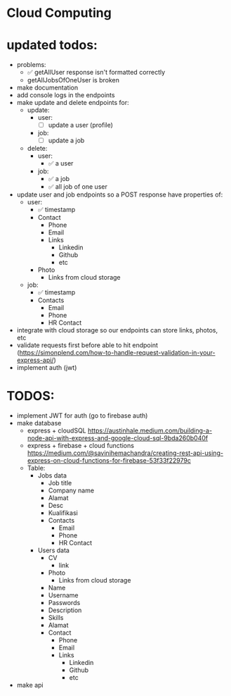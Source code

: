 # Cloud Computing

# updated todos:

- problems:
  - ✅ getAllUser response isn't formatted correctly
  - getAllJobsOfOneUser is broken
- make documentation
- add console logs in the endpoints
- make update and delete endpoints for:
  - update:
    - user:
      - [ ] update a user (profile)
    - job:
      - [ ] update a job
  - delete:
    - user:
      - ✅ a user
    - job:
      - ✅ a job
      - ✅ all job of one user
- update user and job endpoints so a POST response have properties of:
  - user:
    - ✅ timestamp
    - Contact
      - Phone
      - Email
      - Links
        - Linkedin
        - Github
        - etc
    - Photo
      - Links from cloud storage
  - job:
    - ✅ timestamp
    - Contacts
      - Email
      - Phone
      - HR Contact
- integrate with cloud storage so our endpoints can store links, photos, etc
- validate requests first before able to hit endpoint (https://simonplend.com/how-to-handle-request-validation-in-your-express-api/)
- implement auth (jwt)

# TODOS:

- implement JWT for auth (go to firebase auth)
- make database
  - express + cloudSQL https://austinhale.medium.com/building-a-node-api-with-express-and-google-cloud-sql-9bda260b040f
  - express + firebase + cloud functions https://medium.com/@savinihemachandra/creating-rest-api-using-express-on-cloud-functions-for-firebase-53f33f22979c
  - Table:
    - Jobs data
      - Job title
      - Company name
      - Alamat
      - Desc
      - Kualifikasi
      - Contacts
        - Email
        - Phone
        - HR Contact
    - Users data
      - CV
        - link
      - Photo
        - Links from cloud storage
      - Name
      - Username
      - Passwords
      - Description
      - Skills
      - Alamat
      - Contact
        - Phone
        - Email
        - Links
          - Linkedin
          - Github
          - etc
- make api
